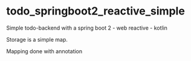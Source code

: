 # todo_springboot2_reactive_simple

Simple todo-backend with a spring boot 2 - web reactive - kotlin

Storage is a simple map.

Mapping done with annotation
